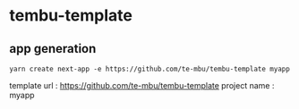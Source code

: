 # tembu-template
## app generation

`yarn create next-app -e https://github.com/te-mbu/tembu-template myapp`

template url : https://github.com/te-mbu/tembu-template
project name : myapp
